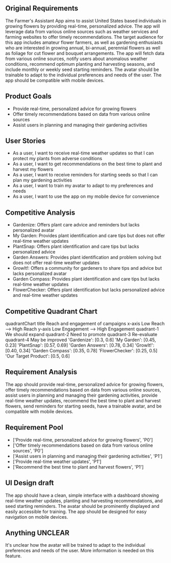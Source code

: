 ## Original Requirements

The Farmer's Assistant App aims to assist United States based individuals in growing flowers by providing real-time, personalized advice. The app will leverage data from various online sources such as weather services and farming websites to offer timely recommendations. The target audience for this app includes amateur flower farmers, as well as gardening enthusiasts who are interested in growing annual, bi-annual, perennial flowers as well as foliage for cut flower and bouquet arrangements. The app will fetch data from various online sources, notify users about anomalous weather conditions, recommend optimum planting and harvesting seasons, and include monthly or weekly seed starting reminders. The avatar should be trainable to adapt to the individual preferences and needs of the user. The app should be compatible with mobile devices.

## Product Goals

- Provide real-time, personalized advice for growing flowers
- Offer timely recommendations based on data from various online sources
- Assist users in planning and managing their gardening activities

## User Stories

- As a user, I want to receive real-time weather updates so that I can protect my plants from adverse conditions
- As a user, I want to get recommendations on the best time to plant and harvest my flowers
- As a user, I want to receive reminders for starting seeds so that I can plan my gardening activities
- As a user, I want to train my avatar to adapt to my preferences and needs
- As a user, I want to use the app on my mobile device for convenience

## Competitive Analysis

- Gardenize: Offers plant care advice and reminders but lacks personalized avatar
- My Garden: Provides plant identification and care tips but does not offer real-time weather updates
- PlantSnap: Offers plant identification and care tips but lacks personalized advice
- Garden Answers: Provides plant identification and problem solving but does not offer real-time weather updates
- GrowIt!: Offers a community for gardeners to share tips and advice but lacks personalized avatar
- Garden Compass: Provides plant identification and care tips but lacks real-time weather updates
- FlowerChecker: Offers plant identification but lacks personalized advice and real-time weather updates

## Competitive Quadrant Chart

quadrantChart
    title Reach and engagement of campaigns
    x-axis Low Reach --> High Reach
    y-axis Low Engagement --> High Engagement
    quadrant-1 We should expand
    quadrant-2 Need to promote
    quadrant-3 Re-evaluate
    quadrant-4 May be improved
    'Gardenize': [0.3, 0.6]
    'My Garden': [0.45, 0.23]
    'PlantSnap': [0.57, 0.69]
    'Garden Answers': [0.78, 0.34]
    'GrowIt!': [0.40, 0.34]
    'Garden Compass': [0.35, 0.78]
    'FlowerChecker': [0.25, 0.5]
    'Our Target Product': [0.5, 0.6]

## Requirement Analysis

The app should provide real-time, personalized advice for growing flowers, offer timely recommendations based on data from various online sources, assist users in planning and managing their gardening activities, provide real-time weather updates, recommend the best time to plant and harvest flowers, send reminders for starting seeds, have a trainable avatar, and be compatible with mobile devices.

## Requirement Pool

- ['Provide real-time, personalized advice for growing flowers', 'P0']
- ['Offer timely recommendations based on data from various online sources', 'P0']
- ['Assist users in planning and managing their gardening activities', 'P1']
- ['Provide real-time weather updates', 'P1']
- ['Recommend the best time to plant and harvest flowers', 'P1']

## UI Design draft

The app should have a clean, simple interface with a dashboard showing real-time weather updates, planting and harvesting recommendations, and seed starting reminders. The avatar should be prominently displayed and easily accessible for training. The app should be designed for easy navigation on mobile devices.

## Anything UNCLEAR

It's unclear how the avatar will be trained to adapt to the individual preferences and needs of the user. More information is needed on this feature.

